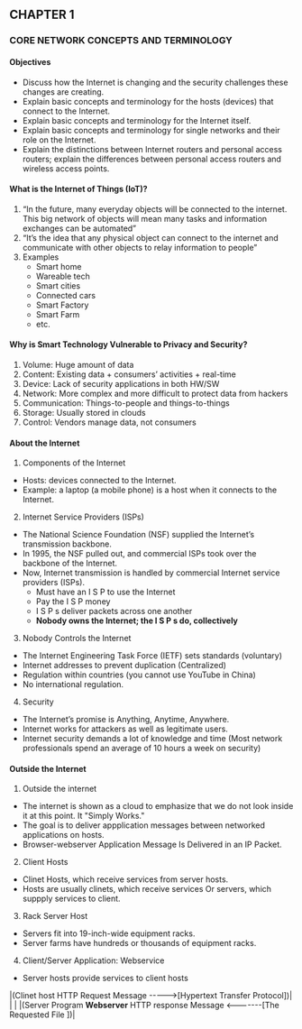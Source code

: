 ## CHAPTER 1
### CORE NETWORK CONCEPTS AND TERMINOLOGY


#### Objectives
- Discuss how the Internet is changing and the security challenges these changes are creating.
- Explain basic concepts and terminology for the hosts (devices) that connect to the Internet.
- Explain basic concepts and terminology for the Internet itself.
- Explain basic concepts and terminology for single networks and their role on the Internet.
- Explain the distinctions between Internet routers and personal access routers; explain the differences between personal access routers and wireless access points.

#### What is the Internet of Things (IoT)?
1. “In the future, many everyday objects will be connected to the internet. This big network of objects will mean many tasks and information exchanges can be automated”
1. “It’s the idea that any physical object can connect to the internet and communicate with other objects to relay information to people”
1. Examples
	- Smart home
	- Wareable tech
	- Smart cities
	- Connected cars
	- Smart Factory
	- Smart Farm
	- etc.

#### Why is Smart Technology Vulnerable to Privacy and Security?
1. Volume: Huge amount of data
2. Content: Existing data + consumers’ activities + real-time
3. Device: Lack of security applications in both HW/SW
4. Network: More complex and more difficult to protect data from hackers
5. Communication: Things-to-people and things-to-things
6. Storage: Usually stored in clouds
7. Control: Vendors manage data, not consumers

#### About the Internet

1. Components of the Internet
- Hosts: devices connected to the Internet.
- Example: a laptop (a mobile phone) is a host when it connects to the Internet.

2. Internet Service Providers (ISPs)
- The National Science Foundation (NSF) supplied the Internet’s transmission backbone.
- In 1995, the NSF pulled out, and commercial ISPs took over the backbone of the Internet.
- Now, Internet transmission is handled by commercial Internet service providers (ISPs).
	- Must have an I S P to use the Internet
	- Pay the I S P money
	- I S P s deliver packets across one another
	- **Nobody owns the Internet; the I S P s do, collectively**

3. Nobody Controls the Internet
- The Internet Engineering Task Force (IETF) sets standards (voluntary)
- Internet addresses to prevent duplication (Centralized)
- Regulation within countries (you cannot use YouTube in China)
- No international regulation.


4. Security
- The Internet’s promise is Anything, Anytime, Anywhere.
- Internet works for attackers as well as legitimate users.
- Internet security demands a lot of knowledge and time (Most network professionals spend an average of 10 hours a week on security)

#### Outside the Internet

1. Outside the internet
- The internet is shown as a cloud to emphasize that we do not look inside it at this point. It "Simply Works."
- The goal is to deliver appplication messages between networked applications on hosts.
- Browser-webserver Application Message Is Delivered in an IP Packet.

2. Client Hosts
- Clinet Hosts, which receive services from server hosts.
- Hosts are usually clinets, which receive services Or servers, which suppply services to client.

3. Rack Server Host
- Servers fit into 19-inch-wide equipment racks.
- Server farms have hundreds or thousands of equipment racks.

4. Client/Server Application: Webservice
- Server hosts provide services to client hosts


|(Clinet host HTTP Request Message ----->[Hypertext Transfer Protocol])|
|																	   |
|(Server Program **Webserver** HTTP response Message <-------[The Requested File ])|

